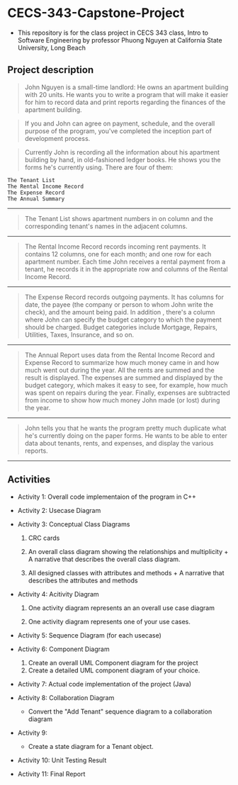 # CECS-343-Capstone-Project

- This repository is for the class project in CECS 343 class, Intro to Software Engineering by professor Phuong Nguyen at California State University, Long Beach

## Project description

> John Nguyen is a small-time landlord: He owns an apartment building with 20 units. He wants you to write a program that will make it easier for him to record data and print reports regarding the finances of the apartment building. 

>If you and John can agree on payment, schedule, and the overall purpose of the program, you've completed the inception part of development process.

>Currently John is recording all the information about his apartment building by hand, in old-fashioned ledger books. He shows you the forms he's currently using. There are four of them:

    The Tenant List
    The Rental Income Record
    The Expense Record
    The Annual Summary
---
> The Tenant List shows apartment numbers in on column and the corresponding tenant's names in the adjacent columns.
---
> The Rental Income Record records incoming rent payments. It contains 12 columns, one for each month; and one row for each apartment number. Each time John receives a rental payment from a tenant, he records it in the appropriate row and columns of the Rental Income Record.
---
> The Expense Record records outgoing payments. It has columns for date, the payee (the company or person to whom John write the check), and the amount being paid. In addition , there's a column where John can specify the budget category to which the payment should be charged. Budget categories include Mortgage, Repairs, Utilities, Taxes, Insurance, and so on. 
---
> The Annual Report uses data from the Rental Income Record and Expense Record to summarize how much money came in and how much went out during the year. All the rents are summed and the result is displayed. The expenses are summed and displayed by the budget category, which makes it easy to see, for example, how much was spent on repairs during the year. Finally, expenses are subtracted from income to show how much money John made (or lost) during the year.
---

> John tells you that he wants the program pretty much duplicate what he's currently doing on the paper forms. He wants to be able to enter data about tenants, rents, and expenses, and display the various reports.
---

## Activities

- Activity 1: Overall code implementaion of the program in C++

- Activity 2: Usecase Diagram

- Activity 3: Conceptual Class Diagrams

    1. CRC cards

    2. An overall class diagram showing the relationships and multiplicity + A narrative that describes the overall class diagram.

    3. All designed classes with attributes and methods + A narrative that describes the attributes and methods

- Activity 4: Acitivity Diagram

    1. One activity diagram represents an an overall use case diagram

    2. One activity diagram represents one of your use cases.

- Activity 5: Sequence Diagram (for each usecase)

- Activity 6: Component Diagram

    1. Create an overall UML Component diagram for the project
    2. Create a detailed UML component diagram of your choice.

- Activity 7: Actual code implementation of the project (Java)

- Activity 8: Collaboration Diagram

    - Convert the "Add Tenant" sequence diagram to a collaboration diagram

- Activity 9:

    - Create a state diagram for a Tenant object.

- Activity 10: Unit Testing Result

- Activity 11: Final Report
